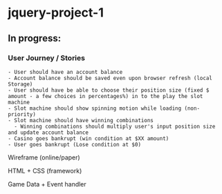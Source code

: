 # jquery-project-1

## In progress:

### User Journey / Stories

```
- User should have an account balance
- Account balance should be saved even upon browser refresh (local Storage)
- User should have be able to choose their position size (fixed $ amount - a few choices in percentages%) in to the play the slot machine
- Slot machine should show spinning motion while loading (non-priority)
- Slot machine should have winning combinations
  - Winning combinations should multiply user's input position size and update account balance
- Casino goes bankrupt (win condition at $XX amount)
- User goes bankrupt (Lose condition at $0)
```

Wireframe (online/paper)

HTML + CSS (framework)

Game Data + Event handler
